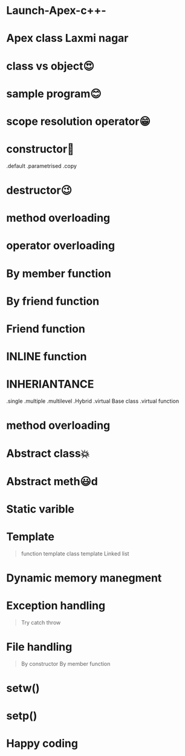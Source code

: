 # Launch-Apex-c++-

# Apex class Laxmi nagar

# class vs object😍

# sample program😊

# scope resolution operator😁

# constructor🙂

 .default
 .parametrised
 .copy
 
 
 
 # destructor😉
 # method overloading 
 # operator overloading
 
 
 # By member function
 # By friend function


# Friend function 
# INLINE function
# INHERIANTANCE
.single
.multiple
.multilevel
.Hybrid
.virtual Base class
.virtual function
# method overloading

# Abstract class💥

# Abstract meth😃d

# Static varible

# Template
   >function template
   >class template
   >Linked list
   
# Dynamic memory manegment

# Exception handling
>Try
>catch
>throw

# File handling
>By constructor
>By member function



# setw()

# setp()

# Happy coding
